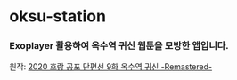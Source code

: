 # oksu-station

### Exoplayer 활용하여 옥수역 귀신 웹툰을 모방한 앱입니다.

원작: [2020 호랑 공포 단편선 9화 옥수역 귀신 -Remastered-](https://comic.naver.com/webtoon/detail?titleId=752534&no=9&weekday=tue)
